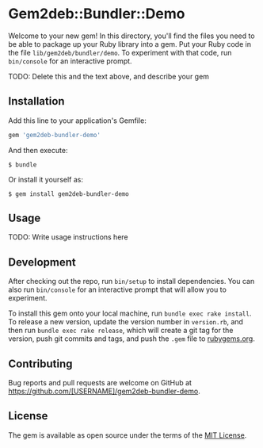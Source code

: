 # Gem2deb::Bundler::Demo

Welcome to your new gem! In this directory, you'll find the files you need to be able to package up your Ruby library into a gem. Put your Ruby code in the file `lib/gem2deb/bundler/demo`. To experiment with that code, run `bin/console` for an interactive prompt.

TODO: Delete this and the text above, and describe your gem

## Installation

Add this line to your application's Gemfile:

```ruby
gem 'gem2deb-bundler-demo'
```

And then execute:

    $ bundle

Or install it yourself as:

    $ gem install gem2deb-bundler-demo

## Usage

TODO: Write usage instructions here

## Development

After checking out the repo, run `bin/setup` to install dependencies. You can also run `bin/console` for an interactive prompt that will allow you to experiment.

To install this gem onto your local machine, run `bundle exec rake install`. To release a new version, update the version number in `version.rb`, and then run `bundle exec rake release`, which will create a git tag for the version, push git commits and tags, and push the `.gem` file to [rubygems.org](https://rubygems.org).

## Contributing

Bug reports and pull requests are welcome on GitHub at https://github.com/[USERNAME]/gem2deb-bundler-demo.


## License

The gem is available as open source under the terms of the [MIT License](http://opensource.org/licenses/MIT).

